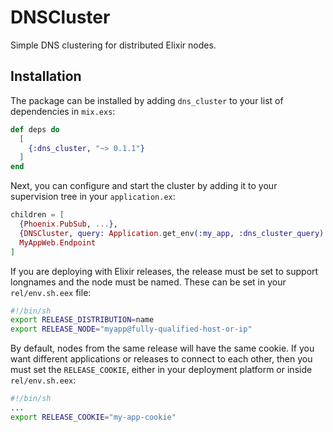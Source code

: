 # DNSCluster

Simple DNS clustering for distributed Elixir nodes.

## Installation

The package can be installed by adding `dns_cluster` to your list of dependencies in `mix.exs`:

```elixir
def deps do
  [
    {:dns_cluster, "~> 0.1.1"}
  ]
end
```

Next, you can configure and start the cluster by adding it to your supervision
tree in your `application.ex`:

```elixir
children = [
  {Phoenix.PubSub, ...},
  {DNSCluster, query: Application.get_env(:my_app, :dns_cluster_query) || :ignore},
  MyAppWeb.Endpoint
]
```

If you are deploying with Elixir releases, the release must be set to support longnames and
the node must be named. These can be set in your `rel/env.sh.eex` file:

```sh
#!/bin/sh
export RELEASE_DISTRIBUTION=name
export RELEASE_NODE="myapp@fully-qualified-host-or-ip"
```

By default, nodes from the same release will have the same cookie. If you want different
applications or releases to connect to each other, then you must set the `RELEASE_COOKIE`,
either in your deployment platform or inside `rel/env.sh.eex`:

```sh
#!/bin/sh
...
export RELEASE_COOKIE="my-app-cookie"
```

